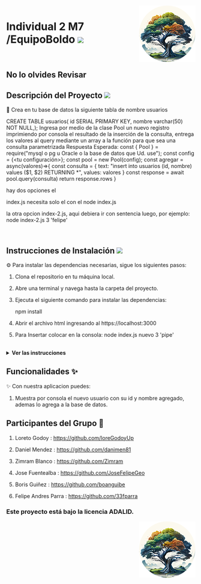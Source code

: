 <img src="public/images/boldoMedio.png" align="right" />
 <h1 align= left ><b>Individual 2 M7 /EquipoBoldo</b> <img src = "https://media.giphy.com/media/gF2m2JOyGReppog8hU/giphy.gif" width = 80px></h1>

<br>

## No lo olvides Revisar

<h2><b>Descripción del Proyecto</b> <img src ="https://media.giphy.com/media/GjhqaB166nKR4BoEnh/giphy.gif" width = 50px></h2>

📝 Crea en tu base de datos la siguiente tabla de nombre usuarios

CREATE TABLE usuarios(
id SERIAL PRIMARY KEY,
nombre varchar(50) NOT NULL,);
Ingresa por medio de la clase Pool un nuevo registro imprimiendo por consola el resultado de la inserción de la
consulta, entrega los valores al query mediante un array a la función para que sea una consulta parametrizada
Respuesta Esperada:
const { Pool } = require("mysql o pg u Oracle o la base de datos que Ud. use");
const config = {<tu configuración>};
const pool = new Pool(config);
const agregar = async(valores)=>{
const consulta = {
text: "insert into usuarios (id, nombre) values ($1, $2) RETURNING *",
values: valores
}
const response = await pool.query(consulta)
return response.rows
}

hay dos opciones el 

index.js necesita solo el con el node index.js

la otra opcion index-2.js, aqui debiera ir con sentencia luego, por ejemplo: node index-2.js 3 'felipe'


<br>

<h2><b>Instrucciones de Instalación</b> <img src = "https://media.giphy.com/media/3WZJkScSyfYVl7mGLd/giphy.gif" width = 60px></h2> 

⚙️ Para instalar las dependencias necesarias, sigue los siguientes pasos:

1. Clona el repositorio en tu máquina local.
2. Abre una terminal y navega hasta la carpeta del proyecto.
3. Ejecuta el siguiente comando para instalar las dependencias:

   npm install

4. Abrir el archivo html ingresando al https://localhost:3000
5. Para Insertar colocar en la consola: node index.js nuevo 3 'pipe'


<br>

<details> <img src = "https://media.giphy.com/media/v1.Y2lkPTc5MGI3NjExcTFtdWgyMmFrcHd4NjhuZWJ4aDJpcTlkbWlyNGQ4dDJwa2ZwZmptcSZlcD12MV9pbnRlcm5hbF9naWZfYnlfaWQmY3Q9cw/B4AgroOi1LkdPxMllY/giphy.gif" width = 50px> <summary><b>Ver las instrucciones</b></summary> 


1. Instalar las dependencias:

   ```sh
   npm install
   ```

2. En el caso de no poder instalar las dependencias:

   ```sh
   npm install --force
   ```

3. Las librerias que estamos ocupando `package.json`:

    ````sh
    ... 
    "name": "helpers",
    "version": "1.0.0",
    "description": "",
    "main": "index.js",
    + "type": "module",
    "scripts": {
    "test": "echo \"Error: no test specified\" && exit 1"
    },
    "author": "",
    "license": "ISC",
    "dependencies": {
    "express": "^4.18.2",
    "pg": "^8.11.2"
    }
    ````

 
</details>

## Funcionalidades :sparkles:

✨ Con nuestra aplicacion puedes:

1. Muestra por consola el nuevo usuario con su id y nombre agregado, ademas lo agrega a la base de datos.


<!-- ![Foto de grupo](public/images/grupoVerde.jpg) -->

## Participantes del Grupo :busts_in_silhouette:

1. Loreto Godoy : https://github.com/loreGodoyUp

2. Daniel Mendez : https://github.com/danimen81

3. Zimram Blanco : https://github.com/Zimram

4. Jose Fuentealba : https://github.com/JoseFelipeGeo

5. Boris Guiñez : https://github.com/boanguibe

6. Felipe Andres Parra : https://github.com/33fparra


### Este proyecto está bajo la licencia ADALID.
<img src="public/images/boldoMedio.png" align="right" />

